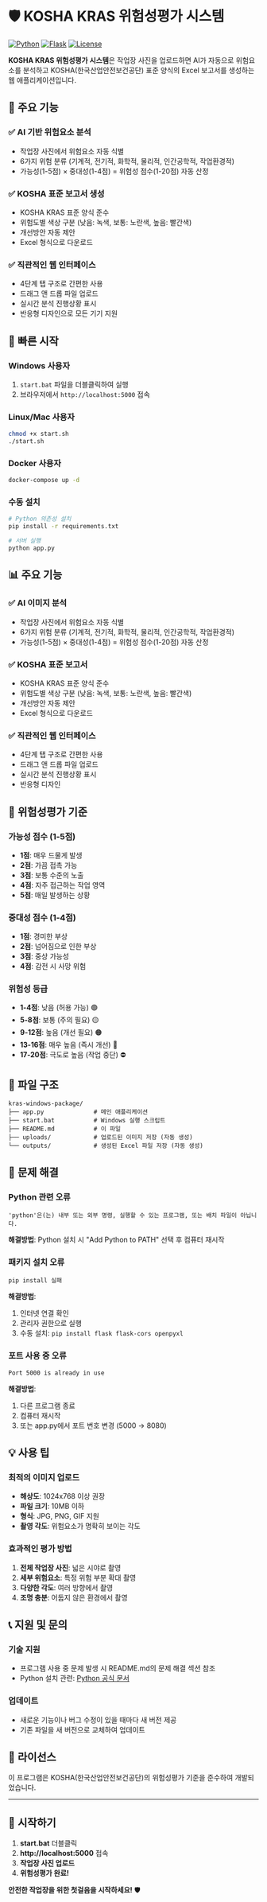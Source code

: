 # 🛡️ KOSHA KRAS 위험성평가 시스템

[![Python](https://img.shields.io/badge/Python-3.8+-blue.svg)](https://python.org)
[![Flask](https://img.shields.io/badge/Flask-2.0+-green.svg)](https://flask.palletsprojects.com)
[![License](https://img.shields.io/badge/License-MIT-yellow.svg)](LICENSE)

**KOSHA KRAS 위험성평가 시스템**은 작업장 사진을 업로드하면 AI가 자동으로 위험요소를 분석하고 KOSHA(한국산업안전보건공단) 표준 양식의 Excel 보고서를 생성하는 웹 애플리케이션입니다.

## 🎯 주요 기능

### ✅ AI 기반 위험요소 분석
- 작업장 사진에서 위험요소 자동 식별
- 6가지 위험 분류 (기계적, 전기적, 화학적, 물리적, 인간공학적, 작업환경적)
- 가능성(1-5점) × 중대성(1-4점) = 위험성 점수(1-20점) 자동 산정

### ✅ KOSHA 표준 보고서 생성
- KOSHA KRAS 표준 양식 준수
- 위험도별 색상 구분 (낮음: 녹색, 보통: 노란색, 높음: 빨간색)
- 개선방안 자동 제안
- Excel 형식으로 다운로드

### ✅ 직관적인 웹 인터페이스
- 4단계 탭 구조로 간편한 사용
- 드래그 앤 드롭 파일 업로드
- 실시간 분석 진행상황 표시
- 반응형 디자인으로 모든 기기 지원

## 🚀 빠른 시작

### Windows 사용자
1. `start.bat` 파일을 더블클릭하여 실행
2. 브라우저에서 `http://localhost:5000` 접속

### Linux/Mac 사용자
```bash
chmod +x start.sh
./start.sh
```

### Docker 사용자
```bash
docker-compose up -d
```

### 수동 설치
```bash
# Python 의존성 설치
pip install -r requirements.txt

# 서버 실행
python app.py
```

## 📊 주요 기능

### ✅ AI 이미지 분석
- 작업장 사진에서 위험요소 자동 식별
- 6가지 위험 분류 (기계적, 전기적, 화학적, 물리적, 인간공학적, 작업환경적)
- 가능성(1-5점) × 중대성(1-4점) = 위험성 점수(1-20점) 자동 산정

### ✅ KOSHA 표준 보고서
- KOSHA KRAS 표준 양식 준수
- 위험도별 색상 구분 (낮음: 녹색, 보통: 노란색, 높음: 빨간색)
- 개선방안 자동 제안
- Excel 형식으로 다운로드

### ✅ 직관적인 웹 인터페이스
- 4단계 탭 구조로 간편한 사용
- 드래그 앤 드롭 파일 업로드
- 실시간 분석 진행상황 표시
- 반응형 디자인

## 🎯 위험성평가 기준

### 가능성 점수 (1-5점)
- **1점**: 매우 드물게 발생
- **2점**: 가끔 접촉 가능  
- **3점**: 보통 수준의 노출
- **4점**: 자주 접근하는 작업 영역
- **5점**: 매일 발생하는 상황

### 중대성 점수 (1-4점)
- **1점**: 경미한 부상
- **2점**: 넘어짐으로 인한 부상
- **3점**: 중상 가능성
- **4점**: 감전 시 사망 위험

### 위험성 등급
- **1-4점**: 낮음 (허용 가능) 🟢
- **5-8점**: 보통 (주의 필요) 🟡
- **9-12점**: 높음 (개선 필요) 🟠
- **13-16점**: 매우 높음 (즉시 개선) 🔴
- **17-20점**: 극도로 높음 (작업 중단) ⛔

## 📁 파일 구조

```
kras-windows-package/
├── app.py              # 메인 애플리케이션
├── start.bat           # Windows 실행 스크립트
├── README.md           # 이 파일
├── uploads/            # 업로드된 이미지 저장 (자동 생성)
└── outputs/            # 생성된 Excel 파일 저장 (자동 생성)
```

## 🔧 문제 해결

### Python 관련 오류
```
'python'은(는) 내부 또는 외부 명령, 실행할 수 있는 프로그램, 또는 배치 파일이 아닙니다.
```
**해결방법**: Python 설치 시 "Add Python to PATH" 선택 후 컴퓨터 재시작

### 패키지 설치 오류
```
pip install 실패
```
**해결방법**: 
1. 인터넷 연결 확인
2. 관리자 권한으로 실행
3. 수동 설치: `pip install flask flask-cors openpyxl`

### 포트 사용 중 오류
```
Port 5000 is already in use
```
**해결방법**: 
1. 다른 프로그램 종료
2. 컴퓨터 재시작
3. 또는 app.py에서 포트 번호 변경 (5000 → 8080)

## 💡 사용 팁

### 최적의 이미지 업로드
- **해상도**: 1024x768 이상 권장
- **파일 크기**: 10MB 이하
- **형식**: JPG, PNG, GIF 지원
- **촬영 각도**: 위험요소가 명확히 보이는 각도

### 효과적인 평가 방법
1. **전체 작업장 사진**: 넓은 시야로 촬영
2. **세부 위험요소**: 특정 위험 부분 확대 촬영
3. **다양한 각도**: 여러 방향에서 촬영
4. **조명 충분**: 어둡지 않은 환경에서 촬영

## 📞 지원 및 문의

### 기술 지원
- 프로그램 사용 중 문제 발생 시 README.md의 문제 해결 섹션 참조
- Python 설치 관련: [Python 공식 문서](https://docs.python.org/3/using/windows.html)

### 업데이트
- 새로운 기능이나 버그 수정이 있을 때마다 새 버전 제공
- 기존 파일을 새 버전으로 교체하여 업데이트

## 📄 라이선스

이 프로그램은 KOSHA(한국산업안전보건공단)의 위험성평가 기준을 준수하여 개발되었습니다.

---

## 🎉 시작하기

1. **start.bat** 더블클릭
2. **http://localhost:5000** 접속
3. **작업장 사진 업로드**
4. **위험성평가 완료!**

**안전한 작업장을 위한 첫걸음을 시작하세요!** 🛡️
